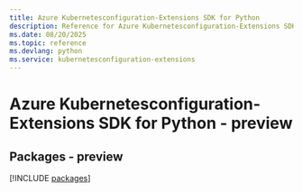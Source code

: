 ```yaml
---
title: Azure Kubernetesconfiguration-Extensions SDK for Python
description: Reference for Azure Kubernetesconfiguration-Extensions SDK for Python
ms.date: 08/20/2025
ms.topic: reference
ms.devlang: python
ms.service: kubernetesconfiguration-extensions
---
```

# Azure Kubernetesconfiguration-Extensions SDK for Python - preview
## Packages - preview
[!INCLUDE [packages](kubernetesconfiguration-extensions-index.md)]
